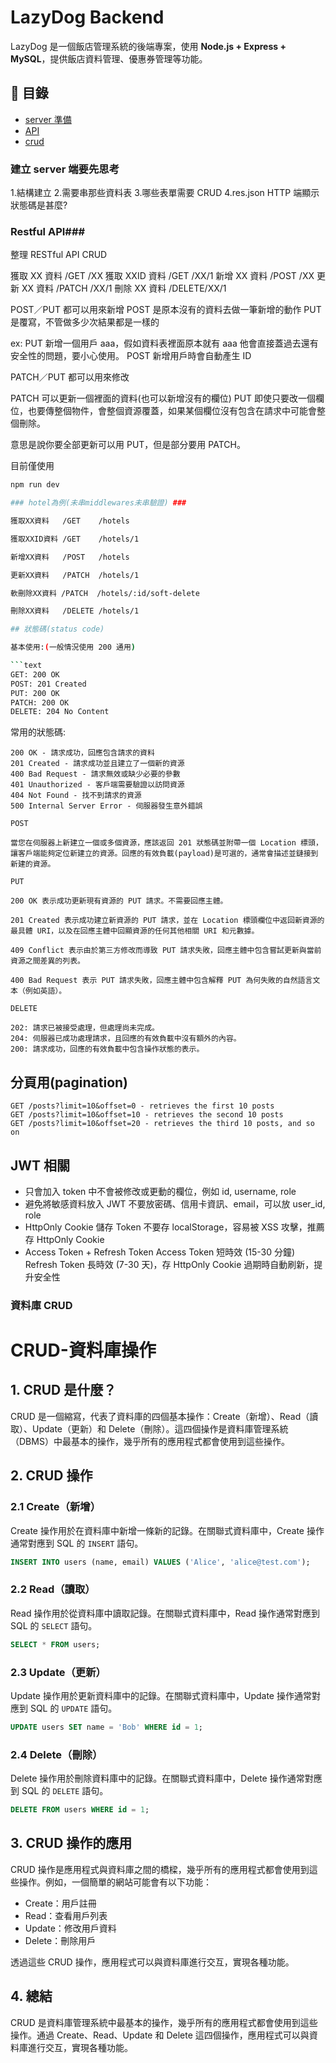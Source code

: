 # LazyDog Backend

LazyDog 是一個飯店管理系統的後端專案，使用 **Node.js + Express + MySQL**，提供飯店資料管理、優惠券管理等功能。

## 📌 目錄

- [server 準備](#建立-server-端要先思考)
- [API](#restful-api)
- [crud](#crud-資料庫操作)

### 建立 server 端要先思考

1.結構建立 2.需要串那些資料表 3.哪些表單需要 CRUD
4.res.json HTTP 端顯示狀態碼是甚麼?

### Restful API###

整理 RESTful API CRUD

獲取 XX 資料 /GET /XX
獲取 XXID 資料 /GET /XX/1
新增 XX 資料 /POST /XX
更新 XX 資料 /PATCH /XX/1
刪除 XX 資料 /DELETE/XX/1

POST／PUT
都可以用來新增
POST 是原本沒有的資料去做一筆新增的動作
PUT 是覆寫，不管做多少次結果都是一樣的

ex:
PUT 新增一個用戶 aaa，假如資料表裡面原本就有 aaa 他會直接蓋過去還有安全性的問題，要小心使用。
POST 新增用戶時會自動產生 ID

PATCH／PUT
都可以用來修改

PATCH 可以更新一個裡面的資料(也可以新增沒有的欄位)
PUT 即使只要改一個欄位，也要傳整個物件，會整個資源覆蓋，如果某個欄位沒有包含在請求中可能會整個刪除。

意思是說你要全部更新可以用 PUT，但是部分要用 PATCH。

目前僅使用

````bash
npm run dev

### hotel為例(未串middlewares未串驗證) ###

獲取XX資料   /GET    /hotels

獲取XXID資料 /GET    /hotels/1

新增XX資料   /POST   /hotels

更新XX資料   /PATCH  /hotels/1

軟刪除XX資料 /PATCH  /hotels/:id/soft-delete

刪除XX資料   /DELETE /hotels/1

## 狀態碼(status code)

基本使用:(一般情況使用 200 通用)

```text
GET: 200 OK
POST: 201 Created
PUT: 200 OK
PATCH: 200 OK
DELETE: 204 No Content
````

常用的狀態碼:

```text
200 OK - 請求成功，回應包含請求的資料
201 Created - 請求成功並且建立了一個新的資源
400 Bad Request - 請求無效或缺少必要的參數
401 Unauthorized - 客戶端需要驗證以訪問資源
404 Not Found - 找不到請求的資源
500 Internal Server Error - 伺服器發生意外錯誤
```

`POST`

```text
當您在伺服器上新建立一個或多個資源，應該返回 201 狀態碼並附帶一個 Location 標頭，讓客戶端能夠定位新建立的資源。回應的有效負載(payload)是可選的，通常會描述並鏈接到新建的資源。
```

`PUT`

```text
200 OK 表示成功更新現有資源的 PUT 請求。不需要回應主體。

201 Created 表示成功建立新資源的 PUT 請求，並在 Location 標頭欄位中返回新資源的最具體 URI，以及在回應主體中回顯資源的任何其他相關 URI 和元數據。

409 Conflict 表示由於第三方修改而導致 PUT 請求失敗，回應主體中包含嘗試更新與當前資源之間差異的列表。

400 Bad Request 表示 PUT 請求失敗，回應主體中包含解釋 PUT 為何失敗的自然語言文本（例如英語）。
```

`DELETE`

```text
202: 請求已被接受處理，但處理尚未完成。
204: 伺服器已成功處理請求，且回應的有效負載中沒有額外的內容。
200: 請求成功，回應的有效負載中包含操作狀態的表示。
```

## 分頁用(pagination)

```text
GET /posts?limit=10&offset=0 - retrieves the first 10 posts
GET /posts?limit=10&offset=10 - retrieves the second 10 posts
GET /posts?limit=10&offset=20 - retrieves the third 10 posts, and so on
```

## JWT 相關

- 只會加入 token 中不會被修改或更動的欄位，例如 id, username, role
- 避免將敏感資料放入 JWT
  不要放密碼、信用卡資訊、email，可以放 user_id, role
- HttpOnly Cookie 儲存 Token
  不要存 localStorage，容易被 XSS 攻擊，推薦存 HttpOnly Cookie
- Access Token + Refresh Token
  Access Token 短時效 (15-30 分鐘)
  Refresh Token 長時效 (7-30 天)，存 HttpOnly Cookie
  過期時自動刷新，提升安全性

### 資料庫 CRUD

# CRUD-資料庫操作

## 1. CRUD 是什麼？

CRUD 是一個縮寫，代表了資料庫的四個基本操作：Create（新增）、Read（讀取）、Update（更新）和 Delete（刪除）。這四個操作是資料庫管理系統（DBMS）中最基本的操作，幾乎所有的應用程式都會使用到這些操作。

## 2. CRUD 操作

### 2.1 Create（新增）

Create 操作用於在資料庫中新增一條新的記錄。在關聯式資料庫中，Create 操作通常對應到 SQL 的 `INSERT` 語句。

```sql
INSERT INTO users (name, email) VALUES ('Alice', 'alice@test.com');
```

### 2.2 Read（讀取）

Read 操作用於從資料庫中讀取記錄。在關聯式資料庫中，Read 操作通常對應到 SQL 的 `SELECT` 語句。

```sql
SELECT * FROM users;
```

### 2.3 Update（更新）

Update 操作用於更新資料庫中的記錄。在關聯式資料庫中，Update 操作通常對應到 SQL 的 `UPDATE` 語句。

```sql
UPDATE users SET name = 'Bob' WHERE id = 1;
```

### 2.4 Delete（刪除）

Delete 操作用於刪除資料庫中的記錄。在關聯式資料庫中，Delete 操作通常對應到 SQL 的 `DELETE` 語句。

```sql
DELETE FROM users WHERE id = 1;
```

## 3. CRUD 操作的應用

CRUD 操作是應用程式與資料庫之間的橋樑，幾乎所有的應用程式都會使用到這些操作。例如，一個簡單的網站可能會有以下功能：

- Create：用戶註冊
- Read：查看用戶列表
- Update：修改用戶資料
- Delete：刪除用戶

透過這些 CRUD 操作，應用程式可以與資料庫進行交互，實現各種功能。

## 4. 總結

CRUD 是資料庫管理系統中最基本的操作，幾乎所有的應用程式都會使用到這些操作。通過 Create、Read、Update 和 Delete 這四個操作，應用程式可以與資料庫進行交互，實現各種功能。
